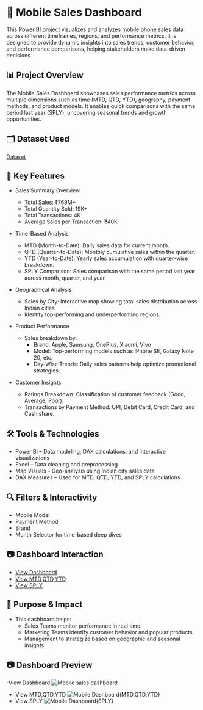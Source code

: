 # 📱 Mobile Sales Dashboard 
This Power BI project visualizes and analyzes mobile phone sales data across different timeframes, regions, and performance metrics. It is designed to provide dynamic insights into sales trends, customer behavior, and performance comparisons, helping stakeholders make data-driven decisions.

## 📊 Project Overview
The Mobile Sales Dashboard showcases sales performance metrics across multiple dimensions such as time (MTD, QTD, YTD), geography, payment methods, and product models. It enables quick comparisons with the same period last year (SPLY), uncovering seasonal trends and growth opportunities.

## 🗂 Dataset Used
<a href="https://github.com/satya754004/Mobile-Sales-Dashboard/blob/main/Mobile%20Sales%20Data.xlsx">Dataset</a>

## 📌 Key Features
- Sales Summary Overview
   - Total Sales: ₹769M+
   - Total Quantity Sold: 19K+
   - Total Transactions: 4K
   - Average Sales per Transaction: ₹40K

- Time-Based Analysis
   - MTD (Month-to-Date): Daily sales data for current month.
   - QTD (Quarter-to-Date): Monthly cumulative sales within the quarter.
   - YTD (Year-to-Date): Yearly sales accumulation with quarter-wise breakdown.
   - SPLY Comparison: Sales comparison with the same period last year across month, quarter, and year.

- Geographical Analysis
  - Sales by City: Interactive map showing total sales distribution across Indian cities.
  - Identify top-performing and underperforming regions.

-  Product Performance
   - Sales breakdown by:
     - Brand: Apple, Samsung, OnePlus, Xiaomi, Vivo
     - Model: Top-performing models such as iPhone SE, Galaxy Note 20, etc.
     - Day-Wise Trends: Daily sales patterns help optimize promotional strategies.

- Customer Insights
  - Ratings Breakdown: Classification of customer feedback (Good, Average, Poor).
  - Transactions by Payment Method: UPI, Debit Card, Credit Card, and Cash share.

## 🛠 Tools & Technologies
- Power BI – Data modeling, DAX calculations, and interactive visualizations
- Excel – Data cleaning and preprocessing
- Map Visuals – Geo-analysis using Indian city sales data
- DAX Measures – Used for MTD, QTD, YTD, and SPLY calculations

## 🔍 Filters & Interactivity
- Mobile Model
- Payment Method
- Brand
- Month Selector for time-based deep dives

## 📷 Dashboard Interaction
- <a href="https://github.com/satya754004/Mobile-Sales-Dashboard/blob/main/Mobile%20sales%20dashboard.PNG">View Dashboard</a>
- <a href="https://github.com/satya754004/Mobile-Sales-Dashboard/blob/main/Mobile%20Dashboard(MTD%2CQTD%2CYTD).PNG"> View MTD,QTD,YTD</a>
- <a href="https://github.com/satya754004/Mobile-Sales-Dashboard/blob/main/Mobile%20Dashboard(SPLY).PNG">View SPLY</a>

## 🎯 Purpose & Impact
- This dashboard helps:
  - Sales Teams monitor performance in real time.
  - Marketing Teams identify customer behavior and popular products.
  - Management to strategize based on geographic and seasonal insights.
 
## 📷 Dashboard Preview
-View Dashboard
 ![Mobile sales dashboard](https://github.com/user-attachments/assets/fc77a6bb-6cb0-4f6d-8d49-b7ec425767ce)
- View MTD,QTD,YTD
![Mobile Dashboard(MTD,QTD,YTD)](https://github.com/user-attachments/assets/c56f0c2d-3877-42bf-884f-5948d810e7d3)
- View SPLY
![Mobile Dashboard(SPLY)](https://github.com/user-attachments/assets/c7c0b82c-77c7-414c-93a4-ee7672a98b8c)


